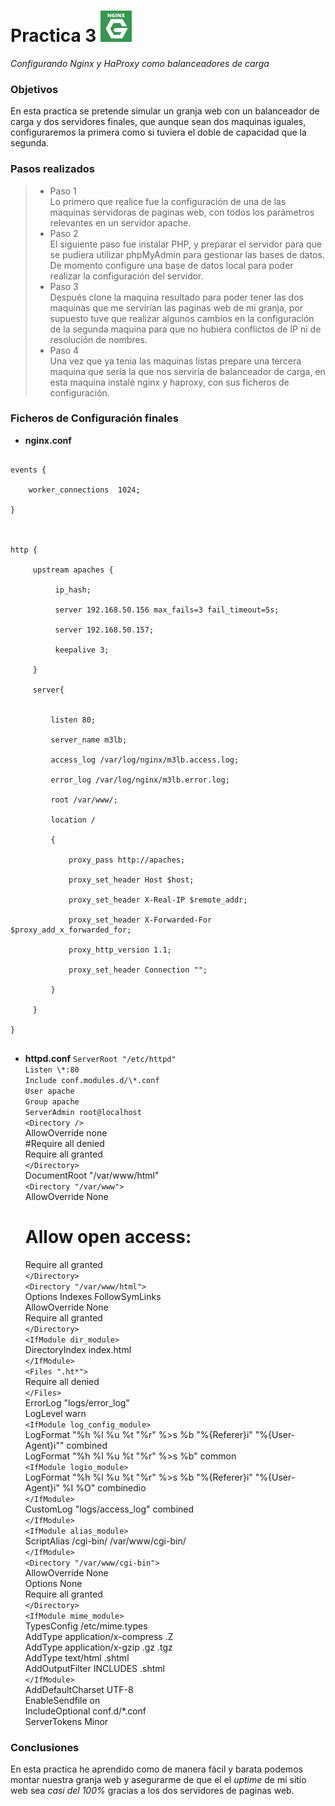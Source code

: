 Practica 3 <img src="nginx.jpg" alt="Logotipo" width="50px" height="50px">
==========
*Configurando Nginx y HaProxy como balanceadores de carga*

### Objetivos
En esta practica se pretende simular un granja web con un balanceador de carga y dos servidores finales, que aunque sean dos maquinas iguales, configuraremos la primera como si tuviera el doble de capacidad que la segunda.

### Pasos realizados
> * Paso 1 <br />
> Lo primero que realice fue la configuración de una de las maquinas servidoras de paginas web, con todos los parámetros relevantes en un servidor apache. <br />
> * Paso 2 <br />
> El siguiente paso fue instalar PHP, y preparar el servidor para que se pudiera utilizar phpMyAdmin para gestionar las bases de datos. De momento configure una base de datos local para poder realizar la configuración del servidor. <br />
> * Paso 3 <br />
> Después clone la maquina resultado para poder tener las dos maquinas que me servirían las paginas web de mi granja, por supuesto tuve que realizar algunos cambios en la configuración de la segunda maquina para que no hubiera conflictos de IP ni de resolución de nombres. <br />
> * Paso 4 <br />
> Una vez que ya tenia las maquinas listas prepare una tercera maquina que sería la que nos serviría de balanceador de carga, en esta maquina instalé nginx y haproxy, con sus ficheros de configuración. <br />

### Ficheros de Configuración finales

* **nginx.conf**
<pre><code>
events { <br />
    worker_connections  1024; <br />
}<br />
<br />
http {<br />
     upstream apaches {<br />
          ip_hash;<br />
          server 192.168.50.156 max_fails=3 fail_timeout=5s;<br />
          server 192.168.50.157;<br />
          keepalive 3;<br />
     }<br />
     server{<br /><br />
         listen 80;<br />
         server_name m3lb;<br />
         access_log /var/log/nginx/m3lb.access.log;<br />
         error_log /var/log/nginx/m3lb.error.log;<br />
         root /var/www/;<br />
         location /<br />
         {<br />
             proxy_pass http://apaches;<br />
             proxy_set_header Host $host;<br />
             proxy_set_header X-Real-IP $remote_addr;<br />
             proxy_set_header X-Forwarded-For $proxy_add_x_forwarded_for;<br />
             proxy_http_version 1.1;<br />
             proxy_set_header Connection "";<br />
         }<br />
     }<br />
}<br />
</code></pre>

* **httpd.conf**
`ServerRoot "/etc/httpd"`<br />
`Listen \*:80`<br />
`Include conf.modules.d/\*.conf`<br />
`User apache`<br />
`Group apache`<br />
`ServerAdmin root@localhost`<br />
`<Directory />`<br />
    AllowOverride none<br />
    \#Require all denied<br />
    Require all granted<br />
`</Directory>`<br />
DocumentRoot "/var/www/html"<br />
`<Directory "/var/www">`<br />
    AllowOverride None<br />
    # Allow open access:<br />
    Require all granted<br />
`</Directory>`<br />
`<Directory "/var/www/html">`<br />
    Options Indexes FollowSymLinks<br />
    AllowOverride None<br />
    Require all granted<br />
`</Directory>`<br />
`<IfModule dir_module>`<br />
    DirectoryIndex index.html<br />
`</IfModule>`<br />
`<Files ".ht*">`<br />
    Require all denied<br />
`</Files>`<br />
ErrorLog "logs/error_log"<br />
LogLevel warn<br />
`<IfModule log_config_module>`<br />
    LogFormat "%h %l %u %t \"%r\" %>s %b \"%{Referer}i\" \"%{User-Agent}i\"" combined<br />
    LogFormat "%h %l %u %t \"%r\" %>s %b" common<br />
    `<IfModule logio_module>`<br />
      LogFormat "%h %l %u %t \"%r\" %>s %b \"%{Referer}i\" \"%{User-Agent}i\" %I %O" combinedio<br />
    `</IfModule>`<br />
    CustomLog "logs/access_log" combined<br />
`</IfModule>`<br />
`<IfModule alias_module>`<br />
    ScriptAlias /cgi-bin/ /var/www/cgi-bin/<br />
`</IfModule>`<br />
`<Directory "/var/www/cgi-bin">`<br />
    AllowOverride None<br />
    Options None<br />
    Require all granted<br />
`</Directory>`<br />
`<IfModule mime_module>`<br />
    TypesConfig /etc/mime.types<br />
    AddType application/x-compress .Z<br />
    AddType application/x-gzip .gz .tgz<br />
    AddType text/html .shtml<br />
    AddOutputFilter INCLUDES .shtml<br />
`</IfModule>`<br />
AddDefaultCharset UTF-8<br />
EnableSendfile on<br />
IncludeOptional conf.d/*.conf<br />
ServerTokens Minor<br />


### Conclusiones
En esta practica he aprendido como de manera fácil y barata podemos montar nuestra granja web y asegurarme de que el el *uptime* de mi sitio web sea *casi del 100%* gracias a los dos servidores de paginas web.